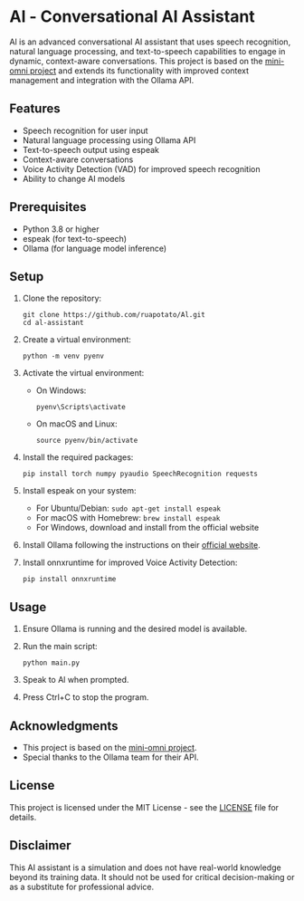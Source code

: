 # Al - Conversational AI Assistant

Al is an advanced conversational AI assistant that uses speech recognition, natural language processing, and text-to-speech capabilities to engage in dynamic, context-aware conversations. This project is based on the [mini-omni project](https://github.com/gpt-omni/mini-omni) and extends its functionality with improved context management and integration with the Ollama API.

## Features

- Speech recognition for user input
- Natural language processing using Ollama API
- Text-to-speech output using espeak
- Context-aware conversations
- Voice Activity Detection (VAD) for improved speech recognition
- Ability to change AI models

## Prerequisites

- Python 3.8 or higher
- espeak (for text-to-speech)
- Ollama (for language model inference)

## Setup

1. Clone the repository:
   ```
   git clone https://github.com/ruapotato/Al.git
   cd al-assistant
   ```

2. Create a virtual environment:
   ```
   python -m venv pyenv
   ```

3. Activate the virtual environment:
   - On Windows:
     ```
     pyenv\Scripts\activate
     ```
   - On macOS and Linux:
     ```
     source pyenv/bin/activate
     ```

4. Install the required packages:
   ```
   pip install torch numpy pyaudio SpeechRecognition requests
   ```

5. Install espeak on your system:
   - For Ubuntu/Debian: `sudo apt-get install espeak`
   - For macOS with Homebrew: `brew install espeak`
   - For Windows, download and install from the official website

6. Install Ollama following the instructions on their [official website](https://ollama.ai/).

7. Install onnxruntime for improved Voice Activity Detection:
   ```
   pip install onnxruntime
   ```

## Usage

1. Ensure Ollama is running and the desired model is available.

2. Run the main script:
   ```
   python main.py
   ```

3. Speak to Al when prompted.

4. Press Ctrl+C to stop the program.

## Acknowledgments

- This project is based on the [mini-omni project](https://github.com/gpt-omni/mini-omni).
- Special thanks to the Ollama team for their API.

## License

This project is licensed under the MIT License - see the [LICENSE](LICENSE) file for details.

## Disclaimer

This AI assistant is a simulation and does not have real-world knowledge beyond its training data. It should not be used for critical decision-making or as a substitute for professional advice.
